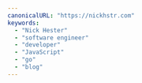 ```yaml
---
canonicalURL: "https://nickhstr.com"
keywords:
  - "Nick Hester"
  - "software engineer"
  - "developer"
  - "JavaScript"
  - "go"
  - "blog"
---
```

